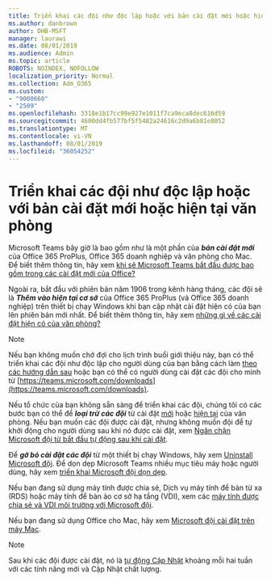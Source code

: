 ```yaml
---
title: Triển khai các đội như độc lập hoặc với bản cài đặt mới hoặc hiện tại văn phòng
ms.author: danbrown
author: DHB-MSFT
manager: laurawi
ms.date: 08/01/2019
ms.audience: Admin
ms.topic: article
ROBOTS: NOINDEX, NOFOLLOW
localization_priority: Normal
ms.collection: Adm_O365
ms.custom:
- "9000660"
- "2509"
ms.openlocfilehash: 3318e1b17cc99e927e1011f7ca9eca8dec616d59
ms.sourcegitcommit: 4600dd4fb577bf5f5482a24616c2d9a6b81e8052
ms.translationtype: MT
ms.contentlocale: vi-VN
ms.lasthandoff: 08/01/2019
ms.locfileid: "36054252"
---
```

# <a name="deploying-teams-as-standalone-or-with-new-or-existing-office-installations"></a>Triển khai các đội như độc lập hoặc với bản cài đặt mới hoặc hiện tại văn phòng

Microsoft Teams bây giờ là bao gồm như là một phần của ***bản cài đặt mới*** của Office 365 ProPlus, Office 365 doanh nghiệp và văn phòng cho Mac. Để biết thêm thông tin, hãy xem [khi sẽ Microsoft Teams bắt đầu được bao gồm trong các cài đặt mới của Office?](https://docs.microsoft.com/deployoffice/teams-install#when-will-microsoft-teams-start-being-included-with-new-installations-of-office-365-proplus)

Ngoài ra, bắt đầu với phiên bản năm 1906 trong kênh hàng tháng, các đội sẽ là ***Thêm vào hiện tại cơ sở*** của Office 365 ProPlus (và Office 365 doanh nghiệp) trên thiết bị chạy Windows khi bạn cập nhật cài đặt hiện có của bạn lên phiên bản mới nhất. Để biết thêm thông tin, hãy xem [những gì về các cài đặt hiện có của văn phòng?](https://docs.microsoft.com/deployoffice/teams-install#what-about-existing-installations-of-office-365-proplus)

> [!NOTE]
> Nếu bạn không muốn chờ đợi cho lịch trình buổi giới thiệu này, bạn có thể triển khai các đội như độc lập cho người dùng của bạn bằng cách làm [theo các hướng dẫn sau](https://docs.microsoft.com/MicrosoftTeams/msi-deployment) hoặc bạn có thể có người dùng cài đặt các đội cho mình từ [https://teams.microsoft.com/downloads](https://teams.microsoft.com/downloads).

Nếu tổ chức của bạn không sẵn sàng để triển khai các đội, chúng tôi có các bước bạn có thể để ***loại trừ các đội*** từ cài đặt [mới](https://docs.microsoft.com/deployoffice/teams-install#how-to-exclude-microsoft-teams-from-new-installations-of-office-365-proplus) hoặc [hiện tại](https://docs.microsoft.com/deployoffice/teams-install#use-group-policy-to-control-the-installation-of-microsoft-teams) của văn phòng. Nếu bạn muốn các đội được cài đặt, nhưng không muốn đội để tự khởi động cho người dùng sau khi nó được cài đặt, xem [Ngăn chặn Microsoft đội từ bắt đầu tự động sau khi cài đặt](https://docs.microsoft.com/deployoffice/teams-install#use-group-policy-to-prevent-microsoft-teams-from-starting-automatically-after-installation).

Để ***gỡ bỏ cài đặt các đội*** từ một thiết bị chạy Windows, hãy xem [Uninstall Microsoft đội](https://support.office.com/article/3b159754-3c26-4952-abe7-57d27f5f4c81). Để dọn dẹp Microsoft Teams nhiều mục tiêu máy hoặc người dùng, hãy xem [triển khai Microsoft đội dọn dẹp](https://docs.microsoft.com/microsoftteams/scripts/powershell-script-teams-deployment-clean-up).

Nếu bạn đang sử dụng máy tính được chia sẻ, Dịch vụ máy tính để bàn từ xa (RDS) hoặc máy tính để bàn ảo cơ sở hạ tầng (VDI), xem các [máy tính được chia sẻ và VDI môi trường với Microsoft đội](https://docs.microsoft.com/deployoffice/teams-install#shared-computer-and-vdi-environments-with-microsoft-teams).

Nếu bạn đang sử dụng Office cho Mac, hãy xem [Microsoft đội cài đặt trên máy Mac](https://docs.microsoft.com/deployoffice/teams-install#microsoft-teams-installations-on-a-mac).

> [!NOTE]
> Sau khi các đội được cài đặt, nó là [tự động Cập Nhật](https://docs.microsoft.com/deployoffice/teams-install#feature-and-quality-updates-for-microsoft-teams) khoảng mỗi hai tuần với các tính năng mới và Cập Nhật chất lượng. 